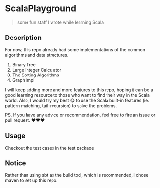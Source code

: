 # ScalaPlayground
> some fun staff I wrote while learning Scala

## Description
For now, this repo already had some implementations of the common algorithms and data structures.  

1. Binary Tree  
2. Large Integer Calculator
3. The Sorting Algorithms  
4. Graph impl 

I will keep adding more and more features to this repo, hoping it can be a good learning resource to 
those who want to find their way in the Scala world. Also, I would try my best :yum: to use the Scala built-in features
(ie. pattern matching, tail-recursion) to solve the problems.

PS. If you have any advice or recommendation, feel free to fire an issue or pull request. :heart::heart::heart: 

## Usage
Checkout the test cases in the test package

## Notice
Rather than using sbt as the build tool, which is recommended, I chose maven to set up this repo. 
